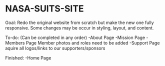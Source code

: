 # NASA-SUITS-SITE

Goal: Redo the original website from scratch but make the new one fully responsive.
      Some changes may be occur in styling, layout, and content.

To-do:
(Can be completed in any order)
-About Page
-Mission Page
-Members Page
  Member photos and roles need to be added
-Support Page
  aquire all logos/links to our supporters/sponsors

Finished:
  -Home Page
